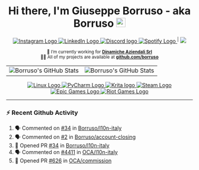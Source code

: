 <h1 align="center">
  Hi there, I'm Giuseppe Borruso - aka Borruso <img src="https://media.giphy.com/media/hvRJCLFzcasrR4ia7z/giphy.gif" width="25px" />
</h1>

<div align="center">
    <!-- https://shields.io/ -->
    <!-- https://simpleicons.org/ -->
    <a 
        href="https://www.instagram.com/_borrusogiuseppe" 
        title="Instagram"
    >
        <img 
            src="https://img.shields.io/static/v1?color=E4405F&label=&logo=instagram&logoColor=white&message=Instagram&style=flat" 
            alt="Instagram Logo" 
        />
    </a>
    <a 
        href="https://www.linkedin.com/in/giuseppe-borruso-5310a4208" 
        title="LinkedIn"
    >
        <img 
            src="https://img.shields.io/static/v1?color=0A66C2&label=&logo=linkedin&logoColor=white&message=LinkedIn&style=flat" 
            alt="LinkedIn Logo" 
        />
    </a>
    <a 
        href="https://discordapp.com/users/498451140678123520" 
        title="Discord"
    >
        <img 
            src="https://img.shields.io/static/v1?color=5865F2&label=&logo=discord&logoColor=white&message=Discord&style=flat" 
            alt="Discord logo" 
        />
    </a>
    <a 
        href="https://open.spotify.com/user/falsi9663?si=bebdd48e74564ed4" 
        title="Spotify"
    >
        <img 
            src="https://img.shields.io/static/v1?color=1DB954&label=&logo=spotify&logoColor=white&message=Spotify&style=flat" 
            alt="Spotify Logo" 
        />
    </a>
    <sup>|</sup>
    <img src="https://komarev.com/ghpvc/?username=Borruso&abbreviated=true" />
</div>

<div align="center">
    <p>
        <sup>
            🔭 I’m currently working for <a href="https://github.com/dinamicheaziendali"><strong>Dinamiche Aziendali Srl</strong></a><br />
            ‍👨‍💻 All of my projects are available at <a href="https://github.com/borruso"><strong>github.com/borruso</strong></a><br />
        </sup>
    </p>
</div>

<div align="center">
    <table>
        <tr>
            <td>
                <img 
                    src="https://github-readme-stats.vercel.app/api?username=Borruso&count_private=true&show_icons=true&bg_color=00000000&hide_border=true&text_color=86888b" 
                    alt="Borruso's GitHub Stats" 
                    title="Borruso's GitHub Stats" 
                />
            </td>
            <td>
                <img 
                    src="https://github-readme-stats.vercel.app/api/top-langs/?username=Borruso&hide=html&langs_count=10&layout=compact&bg_color=00000000&hide_border=true&text_color=86888b" 
                    alt="Borruso's GitHub Stats" 
                    title="Borruso's GitHub Stats" 
                />
            </td>
        </tr>
    </table>
</div>

<div align="center">
    <!-- https://shields.io/ -->
    <!-- https://simpleicons.org/ -->
    <a 
        href="https://www.linux.org" 
        title="Linux"
    >
        <img 
            src="https://img.shields.io/badge/Linux-FCC624?style=for-the-badge&logo=linux&logoColor=white&message=Linux&style=flat" 
            alt="Linux Logo" 
        />
    </a>
    <a 
        href="https://www.jetbrains.com/pycharm" 
        title="PyCharm"
    >
        <img 
            src="https://img.shields.io/badge/pycharm-143?style=for-the-badge&logo=pycharm&logoColor=white&message=PyCharm&style=flat" 
            alt="PyCharm Logo" 
        />
    </a>
    <a 
        href="https://krita.org" 
        title="Krita"
    >
        <img 
            src="https://img.shields.io/badge/Krita-203759?style=for-the-badge&logo=krita&logoColor=white&message=Krita&style=flat" 
            alt="Krita logo" 
        />
    </a>
    <a 
        href="https://steamcommunity.com/id/BorrusoMG/" 
        title="Steam"
    >
        <img 
            src="https://img.shields.io/static/v1?color=000000&label=&logo=steam&logoColor=white&message=Steam&style=flat" 
            alt="Steam Logo" 
        />
    </a>
    <a 
        href="#" 
        title="Epic Games"
    >
        <img 
            src="https://img.shields.io/badge/Epic%20Games-313131?style=for-the-badge&logo=Epic%20Games&logoColor=white&message=Epic%20Games&style=flat" 
            alt="Epic Games Logo" 
        />
    </a>
    <a 
        href="#" 
        title="Riot Games"
    >
        <img 
            src="https://img.shields.io/badge/Riot_Games-D32936?style=for-the-badge&logo=riot-games&logoColor=white&message=Riot%20Games&style=flat" 
            alt="Riot Games Logo" 
        />
    </a>
</div>

---

### ⚡ Recent Github Activity

<!--START_SECTION:activity-->
1. 🗣 Commented on [#34](https://github.com/Borruso/l10n-italy/pull/34#issuecomment-3103250513) in [Borruso/l10n-italy](https://github.com/Borruso/l10n-italy)
2. 🗣 Commented on [#2](https://github.com/Borruso/account-closing/pull/2#issuecomment-3103224972) in [Borruso/account-closing](https://github.com/Borruso/account-closing)
3. 💪 Opened PR [#34](https://github.com/Borruso/l10n-italy/pull/34) in [Borruso/l10n-italy](https://github.com/Borruso/l10n-italy)
4. 🗣 Commented on [#4411](https://github.com/OCA/l10n-italy/pull/4411#issuecomment-3089909014) in [OCA/l10n-italy](https://github.com/OCA/l10n-italy)
5. 💪 Opened PR [#626](https://github.com/OCA/commission/pull/626) in [OCA/commission](https://github.com/OCA/commission)
<!--END_SECTION:activity-->
